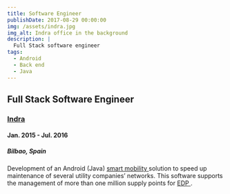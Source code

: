 ```yaml
---
title: Software Engineer
publishDate: 2017-08-29 00:00:00
img: /assets/indra.jpg
img_alt: Indra office in the background
description: |
  Full Stack software engineer
tags:
  - Android
  - Back end
  - Java
---
```


## Full Stack Software Engineer

### <a href="https://www.indracompany.com/en">Indra</a>

#### Jan. 2015 - Jul. 2016

##### Bilbao, Spain

Development of an Android (Java) <a href="https://www.indracompany.com/en/noticia/indra-develops-smart-mobility-solution-speed-maintenance-edp-gas-network"> smart mobility </a> solution to speed up maintenance of several utility companies’ networks. This software supports the management of more than one million supply points for <a href="https://www.edp.com/en"> EDP </a>.
